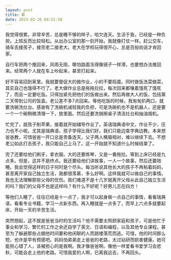 ```yaml
---
layout: post
title: 累
date: 2015-02-26 04:51:58
---
```




我觉得很累。非常辛苦，总是睡不够的样子，哈欠连天。生活于我，已经是一种负担。上班反而比较轻松。从出办公室的那一刻开始，我就像打仗一样。赶公交车，骑车去接孩子，接完老二接老大。老大在学校玩得很开心，总是百般劝说才肯回家。

自行车把两个推回来，风雨无阻，哪怕路面冻得像镜子一样滑，也要想办法推回来。经常两个人就在车上吵起来，甚至打起来。

好不容易回到家里。我就要督促大的做作业，小的不要捣蛋。同时做饭洗菜做菜，其实自己也饿得不行了。老大做作业总是拖拖拉拉，每次回来都嚷着饿死了饿死了，而且一定要吃饭。只得加紧先把他们的饭做出来。然后再做大人的饭，包括第二天带到公司的饭盒。老公差不多7点回来。等他吃饭的时候，我匆匆扒两口，就要洗碗洗灶台。感谢有了洗碗机减轻我的负担，可是洗碗机也不是机器人，还是要一个一个碗稍微清理一下，放里面。然后还要洗锅擦桌子清洁灶台和抽油烟机。

忙完了，就孩子削苹果，接着就开始辅导作业了。英语瑞典语中文，作业不少，压力也不小呢。尤其是瑞典语，孩子学得比我们好。我们只能边查字典边教。本来想爸爸教，可惜爸爸一开口总是责备连天，父子两人横眉相对，难以继续下去。不想老公如此打击孩子，我只能自己上马了。这一开始就不知道什么时候结束了。

完了还要给他们刷牙，拿衣服。大的还要练琴，又是一番拖拉。等到上床已经是九点多。但是，这并不是终点。我还要给他们讲故事，一人一个故事，然后还要陪睡。我会觉得这样的日子何时是个尽头。每当听说其他长大的孩子不再粘着妈妈，甚至离开家自己独立生活，我都很羡慕，多么好啊。这样我就可以做自己的事情。我也无法理解那些父母的忧伤。我们难道不是十几岁就离开父母从此自己独立生活的吗？我们的父母不也是这样吗？有什么不好呢？好男儿志在四方！

等他们入睡了，往往已经是十一点了，我才可以起身做一点自己的事情，看看瑞典语，看看专业书籍，学习一点新东西。再入睡就是一点多了，而早上六点多就要起床，开始一天的辛苦生活。

突然想起，这不就是爸爸当时的生活吗？他不需要太照顾家庭和孩子，可是他忙于事业和学习，繁忙的工作之余还自学了英文、日语和编程，以及其他专业课程。甚至为了躲避那些占据他时间要和他闲聊的人而跳楼落荒而逃。可惜，他的时间那么短，也许是早有预感吧。妈妈怕弟弟走上爸爸的老路，太过钻研而损害健康。她可能担心错了人，该被担心的是我啊。我才像爸爸啊。像他一样爱看书爱学习会悲秋，可能会走上他的老路。可惜我爱的人啊，已离我远去，不再回头。


